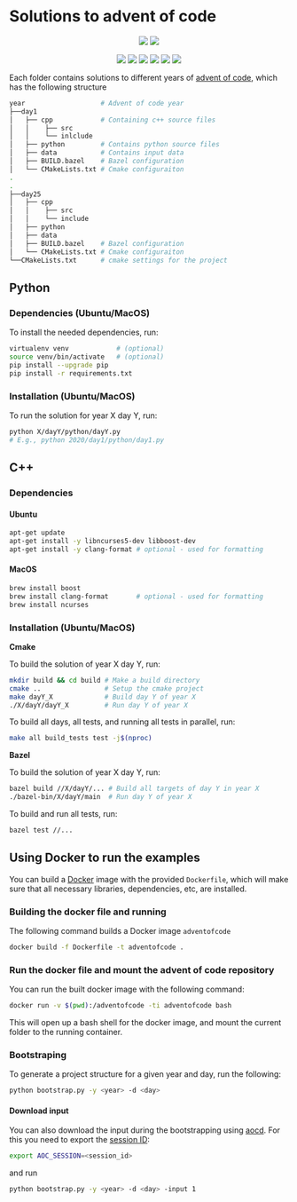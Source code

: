 # Solutions to advent of code
<p align="center">
    <img src="https://img.shields.io/badge/Developed%20and%20tested%20for-macOS%2011.0%7C%20Ubuntu%2018.04-informational"/>
    <a href="https://opensource.org/licenses/MIT">
    <img src="https://img.shields.io/badge/License-MIT-informational"/></a>
</p>
<p align="center">
    <img src="https://github.com/ivobatkovic/advent-of-code/workflows/Python/badge.svg"/>
    <img src="https://img.shields.io/badge/versions-3.6%20%7C%203.9-informational"/>
    <a href="https://github.com/psf/black">
    <img src="https://img.shields.io/badge/code%20style-black-000000.svg"/></a>    
    <img src="https://github.com/ivobatkovic/advent-of-code/workflows/C++/badge.svg"/>
    <img src="https://img.shields.io/badge/standard-c++17-informational"/>
    <img src="https://img.shields.io/badge/clang%20format-google-000000.svg"/>
</p>

Each folder contains solutions to different years of [advent of code](https://adventofcode.com), which has the following structure
```bash
year                   # Advent of code year
├──day1
│   ├── cpp            # Containing c++ source files
│   │    ├── src
│   │    └── inlclude
│   ├── python         # Contains python source files
│   ├── data           # Contains input data
│   ├── BUILD.bazel    # Bazel configuration
│   └── CMakeLists.txt # Cmake configuraiton
.
.
├──day25
│   ├── cpp         
│   │    ├── src
│   │    └── include
│   ├── python      
│   ├── data        
│   ├── BUILD.bazel    # Bazel configuration
│   └── CMakeLists.txt # Cmake configuraiton
└──CMakeLists.txt      # cmake settings for the project
```
## Python
### Dependencies (Ubuntu/MacOS)
To install the needed dependencies, run:
```bash
virtualenv venv            # (optional)
source venv/bin/activate   # (optional)
pip install --upgrade pip
pip install -r requirements.txt
```
### Installation (Ubuntu/MacOS)
To run the solution for year X day Y, run:
```bash
python X/dayY/python/dayY.py 
# E.g., python 2020/day1/python/day1.py
```



## C++
### Dependencies
#### Ubuntu
```bash
apt-get update
apt-get install -y libncurses5-dev libboost-dev
apt-get install -y clang-format # optional - used for formatting
``` 
#### MacOS
```bash
brew install boost
brew install clang-format       # optional - used for formatting
brew install ncurses
```
### Installation (Ubuntu/MacOS)
**Cmake**

To build the solution of year X day Y, run:
```bash
mkdir build && cd build # Make a build directory
cmake ..                # Setup the cmake project
make dayY_X             # Build day Y of year X
./X/dayY/dayY_X         # Run day Y of year X
```
To build all days, all tests, and running all tests in parallel, run:
```bash
make all build_tests test -j$(nproc)
```

**Bazel** 

To build the solution of year X day Y, run:
```bash
bazel build //X/dayY/... # Build all targets of day Y in year X
./bazel-bin/X/dayY/main  # Run day Y of year X
```
To build and run all tests, run:
```bash
bazel test //...
```

## Using Docker to run the examples
You can build a [Docker](https://www.docker.com/) image with the provided ``Dockerfile``, which will make sure that all necessary libraries, dependencies, etc, are installed.

### Building the docker file and running
The following command builds a Docker image `adventofcode`
```bash
docker build -f Dockerfile -t adventofcode .
```

### Run the docker file and mount the advent of code repository
You can run the built docker image with the following command:
```bash
docker run -v $(pwd):/adventofcode -ti adventofcode bash
```
This will open up a bash shell for the docker image, and mount the current folder to the running container.

### Bootstraping
To generate a project structure for a given year and day, run the following:
```bash
python bootstrap.py -y <year> -d <day> 
```

#### Download input 
You can also download the input during the bootstrapping using [aocd](https://github.com/wimglenn/advent-of-code-data). For this you need to export the [session ID](https://github.com/wimglenn/advent-of-code-wim/issues/1):
```bash
export AOC_SESSION=<session_id>
```
and run
```bash
python bootstrap.py -y <year> -d <day> -input 1
```
